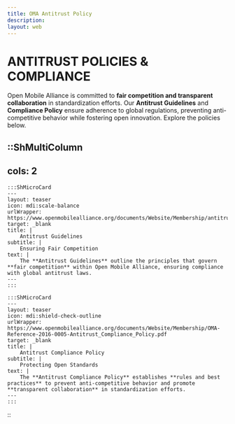 ```yaml
--- 
title: OMA Antitrust Policy
description:
layout: web
---
```


# ANTITRUST POLICIES & COMPLIANCE

Open Mobile Alliance is committed to **fair competition and transparent collaboration** in standardization efforts. Our **Antitrust Guidelines** and **Compliance Policy** ensure adherence to global regulations, preventing anti-competitive behavior while fostering open innovation. Explore the policies below.  


::ShMultiColumn
---
cols: 2
---

    :::ShMicroCard
    ---
    layout: teaser
    icon: mdi:scale-balance
    urlWrapper: https://www.openmobilealliance.org/documents/Website/Membership/antitrustguidelines.pdf
    target: _blank
    title: |
        Antitrust Guidelines
    subtitle: |
        Ensuring Fair Competition
    text: |
        The **Antitrust Guidelines** outline the principles that govern **fair competition** within Open Mobile Alliance, ensuring compliance with global antitrust laws.
    ---
    :::

    :::ShMicroCard
    ---
    layout: teaser
    icon: mdi:shield-check-outline
    urlWrapper: https://www.openmobilealliance.org/documents/Website/Membership/OMA-Reference-2016-0005-Antitrust_Compliance_Policy.pdf
    target: _blank
    title: |
        Antitrust Compliance Policy
    subtitle: |
        Protecting Open Standards
    text: |
        The **Antitrust Compliance Policy** establishes **rules and best practices** to prevent anti-competitive behavior and promote **transparent collaboration** in standardization efforts.
    ---
    :::

::